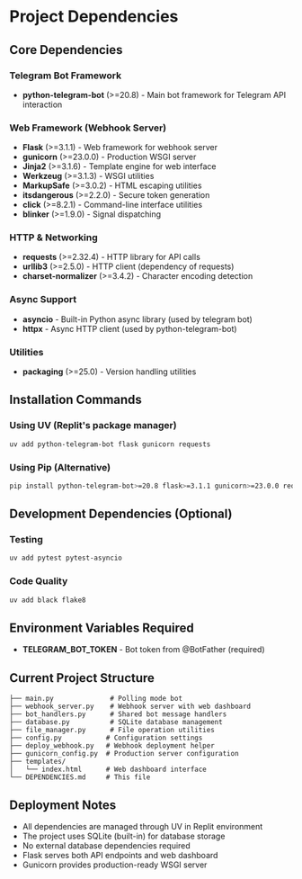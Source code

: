 # Project Dependencies

## Core Dependencies

### Telegram Bot Framework
- **python-telegram-bot** (>=20.8) - Main bot framework for Telegram API interaction

### Web Framework (Webhook Server)
- **Flask** (>=3.1.1) - Web framework for webhook server
- **gunicorn** (>=23.0.0) - Production WSGI server
- **Jinja2** (>=3.1.6) - Template engine for web interface
- **Werkzeug** (>=3.1.3) - WSGI utilities
- **MarkupSafe** (>=3.0.2) - HTML escaping utilities
- **itsdangerous** (>=2.2.0) - Secure token generation
- **click** (>=8.2.1) - Command-line interface utilities
- **blinker** (>=1.9.0) - Signal dispatching

### HTTP & Networking
- **requests** (>=2.32.4) - HTTP library for API calls
- **urllib3** (>=2.5.0) - HTTP client (dependency of requests)
- **charset-normalizer** (>=3.4.2) - Character encoding detection

### Async Support
- **asyncio** - Built-in Python async library (used by telegram bot)
- **httpx** - Async HTTP client (used by python-telegram-bot)

### Utilities
- **packaging** (>=25.0) - Version handling utilities

## Installation Commands

### Using UV (Replit's package manager)
```bash
uv add python-telegram-bot flask gunicorn requests
```

### Using Pip (Alternative)
```bash
pip install python-telegram-bot>=20.8 flask>=3.1.1 gunicorn>=23.0.0 requests>=2.32.4
```

## Development Dependencies (Optional)

### Testing
```bash
uv add pytest pytest-asyncio
```

### Code Quality
```bash
uv add black flake8
```

## Environment Variables Required

- **TELEGRAM_BOT_TOKEN** - Bot token from @BotFather (required)

## Current Project Structure

```
├── main.py              # Polling mode bot
├── webhook_server.py    # Webhook server with web dashboard
├── bot_handlers.py      # Shared bot message handlers
├── database.py          # SQLite database management
├── file_manager.py      # File operation utilities
├── config.py           # Configuration settings
├── deploy_webhook.py   # Webhook deployment helper
├── gunicorn_config.py  # Production server configuration
├── templates/
│   └── index.html      # Web dashboard interface
└── DEPENDENCIES.md     # This file
```

## Deployment Notes

- All dependencies are managed through UV in Replit environment
- The project uses SQLite (built-in) for database storage
- No external database dependencies required
- Flask serves both API endpoints and web dashboard
- Gunicorn provides production-ready WSGI server
